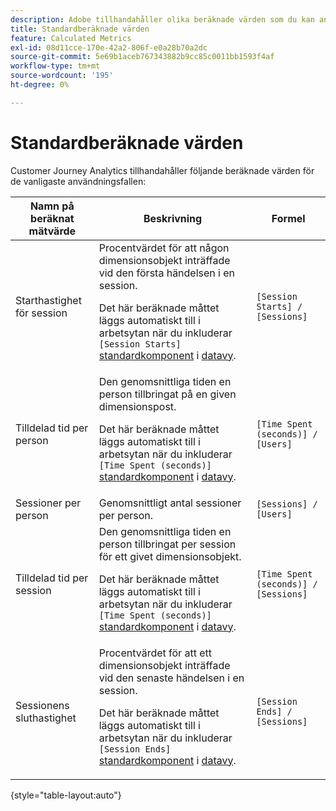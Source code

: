 ```yaml
---
description: Adobe tillhandahåller olika beräknade värden som du kan använda. På den här sidan visas dessa mått och deras avsedda användning.
title: Standardberäknade värden
feature: Calculated Metrics
exl-id: 08d11cce-170e-42a2-806f-e0a28b70a2dc
source-git-commit: 5e69b1aceb767343882b9cc85c0011bb1593f4af
workflow-type: tm+mt
source-wordcount: '195'
ht-degree: 0%

---
```


# Standardberäknade värden

Customer Journey Analytics tillhandahåller följande beräknade värden för de vanligaste användningsfallen:

| Namn på beräknat mätvärde | Beskrivning | Formel |
|---------|----------|---------|
| Starthastighet för session | Procentvärdet för att någon dimensionsobjekt inträffade vid den första händelsen i en session.<p>Det här beräknade måttet läggs automatiskt till i arbetsytan när du inkluderar `[Session Starts]` [standardkomponent](/help/data-views/component-reference.md) i [datavy](/help/data-views/create-dataview.md).</p> | `[Session Starts] / [Sessions]` |
| Tilldelad tid per person | Den genomsnittliga tiden en person tillbringat på en given dimensionspost.<p>Det här beräknade måttet läggs automatiskt till i arbetsytan när du inkluderar `[Time Spent (seconds)]` [standardkomponent](/help/data-views/component-reference.md) i [datavy](/help/data-views/create-dataview.md).</p> | `[Time Spent (seconds)] / [Users]` |
| Sessioner per person | Genomsnittligt antal sessioner per person. | `[Sessions] / [Users]` |
| Tilldelad tid per session | Den genomsnittliga tiden en person tillbringat per session för ett givet dimensionsobjekt.<p>Det här beräknade måttet läggs automatiskt till i arbetsytan när du inkluderar `[Time Spent (seconds)]` [standardkomponent](/help/data-views/component-reference.md) i [datavy](/help/data-views/create-dataview.md).</p> | `[Time Spent (seconds)] / [Sessions]` |
| Sessionens sluthastighet | Procentvärdet för att ett dimensionsobjekt inträffade vid den senaste händelsen i en session. <p>Det här beräknade måttet läggs automatiskt till i arbetsytan när du inkluderar `[Session Ends]` [standardkomponent](/help/data-views/component-reference.md) i [datavy](/help/data-views/create-dataview.md).</p> | `[Session Ends] / [Sessions]` |

{style="table-layout:auto"}
